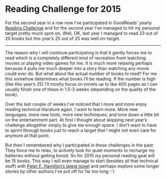 # Reading Challenge for 2015

For the second year in a row now I’ve participated in GoodReads’ yearly
[Reading Challenge][1] and for the second year I’ve managed to hit my personal
target pretty much spot-on. Well, OK, last year I managed to read 23 out of 20
books but this year’s 25 out of 25 was well on-target.

----------------

The reason why I will continue participating is that it gently forces me to read
which is a completely different kind of recreation from watching movies or
playing video games for me. It is much more relaxing perhaps because it pulls me
much deeper into a story than watching any movie could ever do. But what about
the actual number of books to read? For me this somehow determines what books
I’ll be reading. If the number is high (like this year’s 25) I’ll mostly focus
on novels up to like 400 pages as I can usually finish one of these in 1.5-3
weeks (depending on the quality of the book).

Over the last couple of weeks I’ve noticed that I more and more enjoy reading
technical literature again. I want to learn more. More new languages, more new
tools, more new techniques; and tone down a little bit on the entertainment
part. At first I thought about skipping next year’s challenge altogether simply
to give me enough space. I don’t want to have to sprint through books just to
reach a target that I might not even care for anymore at that point.

But then I remembered why I participated in these challenges in the past: They
force me to relax, to actively look for quiet moments to recharge my batteries
without getting bored. So for 2015 my personal reading goal will be 15 books.
This way I will even manage to start (besides all that technical stuff) with
[Peter F. Hamilton’s latest novel][2] and perhaps explore some longer stories by
other authors I’ve put off for far too long :-)

[1]: https://www.goodreads.com/challenges/show/1914-2014-reading-challenge
[2]: https://www.goodreads.com/book/show/20697413-the-abyss-beyond-dreams
